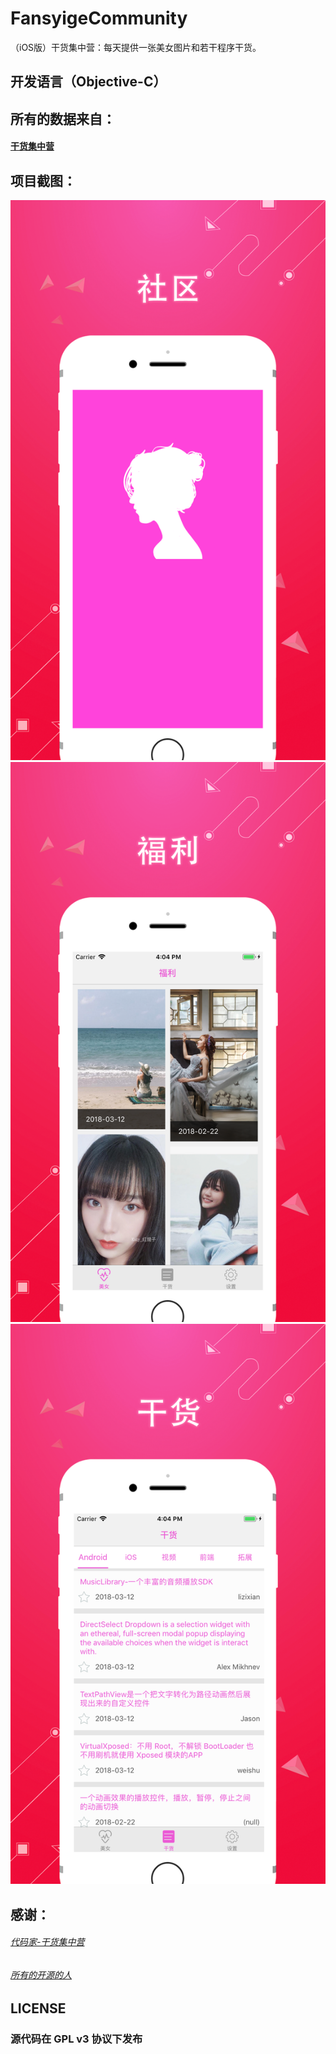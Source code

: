 # FansyigeCommunity

（iOS版）干货集中营：每天提供一张美女图片和若干程序干货。

## 开发语言（Objective-C）
  
## 所有的数据来自：
#### [干货集中营](http://gank.io/)  

## 项目截图：
![](https://github.com/JudsonMoses/FansyigeCommunity/blob/master/1.png) 
![](https://github.com/JudsonMoses/FansyigeCommunity/blob/master/22.png) 
![](https://github.com/JudsonMoses/FansyigeCommunity/blob/master/33.png) 
 

## 感谢：
###### [代码家-干货集中营](https://github.com/daimajia)
###### [所有的开源的人](https://github.com)

## LICENSE
### 源代码在 GPL v3 协议下发布
